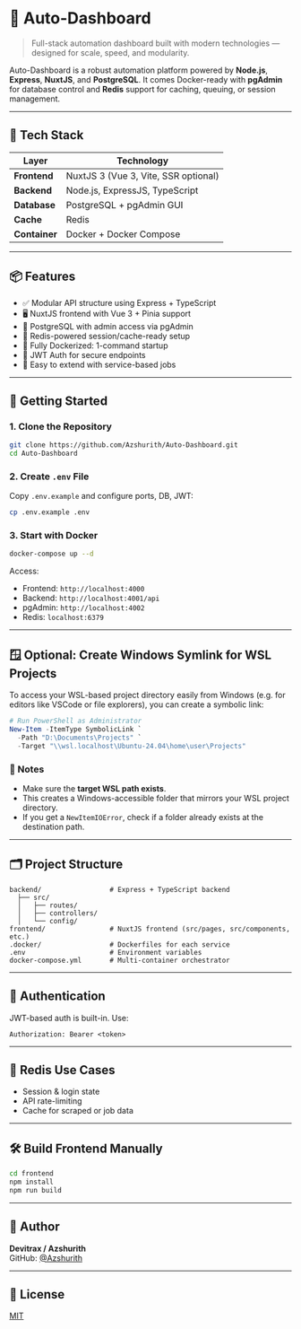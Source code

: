 # 🚀 Auto-Dashboard

> Full-stack automation dashboard built with modern technologies — designed for scale, speed, and modularity.

Auto-Dashboard is a robust automation platform powered by **Node.js**, **Express**, **NuxtJS**, and **PostgreSQL**. It comes Docker-ready with **pgAdmin** for database control and **Redis** support for caching, queuing, or session management.

---

## 🧰 Tech Stack

| Layer         | Technology                            |
|---------------|----------------------------------------|
| **Frontend**  | NuxtJS 3 (Vue 3, Vite, SSR optional)   |
| **Backend**   | Node.js, ExpressJS, TypeScript         |
| **Database**  | PostgreSQL + pgAdmin GUI               |
| **Cache**     | Redis                                  |
| **Container** | Docker + Docker Compose                |

---

## 📦 Features

- ✅ Modular API structure using Express + TypeScript
- 🖥️ NuxtJS frontend with Vue 3 + Pinia support
- 🐘 PostgreSQL with admin access via pgAdmin
- 🔁 Redis-powered session/cache-ready setup
- 🐳 Fully Dockerized: 1-command startup
- 🔐 JWT Auth for secure endpoints
- 🔌 Easy to extend with service-based jobs

---

## 🚀 Getting Started

### 1. Clone the Repository

```bash
git clone https://github.com/Azshurith/Auto-Dashboard.git
cd Auto-Dashboard
```

### 2. Create `.env` File

Copy `.env.example` and configure ports, DB, JWT:

```bash
cp .env.example .env
```

### 3. Start with Docker

```bash
docker-compose up --d
```

Access:
- Frontend: `http://localhost:4000`
- Backend: `http://localhost:4001/api`
- pgAdmin: `http://localhost:4002`
- Redis: `localhost:6379`

---

## 🪟 Optional: Create Windows Symlink for WSL Projects

To access your WSL-based project directory easily from Windows (e.g. for editors like VSCode or file explorers), you can create a symbolic link:

```powershell
# Run PowerShell as Administrator
New-Item -ItemType SymbolicLink `
  -Path "D:\Documents\Projects" `
  -Target "\\wsl.localhost\Ubuntu-24.04\home\user\Projects"
```

### 🔎 Notes
- Make sure the **target WSL path exists**.
- This creates a Windows-accessible folder that mirrors your WSL project directory.
- If you get a `NewItemIOError`, check if a folder already exists at the destination path.

---

## 🗂️ Project Structure

```
backend/                 # Express + TypeScript backend
  ├── src/
  │   ├── routes/
  │   ├── controllers/
  │   └── config/
frontend/                # NuxtJS frontend (src/pages, src/components, etc.)
.docker/                 # Dockerfiles for each service
.env                     # Environment variables
docker-compose.yml       # Multi-container orchestrator
```

---

## 🔐 Authentication

JWT-based auth is built-in. Use:

```http
Authorization: Bearer <token>
```

---

## 🧠 Redis Use Cases

- Session & login state
- API rate-limiting
- Cache for scraped or job data

---

## 🛠️ Build Frontend Manually

```bash
cd frontend
npm install
npm run build
```

---

## 👤 Author

**Devitrax / Azshurith**  
GitHub: [@Azshurith](https://github.com/Azshurith)

---

## 📄 License

[MIT](./LICENSE)